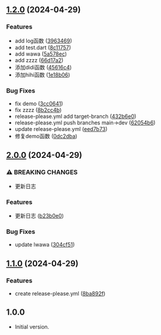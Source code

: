 ## [1.2.0](https://github.com/luoyi58624/luoyi_dart_test/compare/v1.1.0...v1.2.0) (2024-04-29)


### Features

* add log函数 ([3963469](https://github.com/luoyi58624/luoyi_dart_test/commit/3963469d59b4eca5769c7eb7f77fcbf581d43cea))
* add test.dart ([8c11757](https://github.com/luoyi58624/luoyi_dart_test/commit/8c117578752f0b8ad05135b57e3b62587f4b6b97))
* add wawa ([5a578ec](https://github.com/luoyi58624/luoyi_dart_test/commit/5a578ec2da6beeae478bd576b3c6d702eabca770))
* add zzzz ([66d17a2](https://github.com/luoyi58624/luoyi_dart_test/commit/66d17a25301ab46392aca0130ee04d6907c5e652))
* 添加didi函数 ([45616c4](https://github.com/luoyi58624/luoyi_dart_test/commit/45616c42ec30800904a598c407baad34767896a3))
* 添加hihi函数 ([1e18b06](https://github.com/luoyi58624/luoyi_dart_test/commit/1e18b0633c63eaa261a88d6dc8a55d0ac82a1adf))


### Bug Fixes

* fix demo ([3cc0641](https://github.com/luoyi58624/luoyi_dart_test/commit/3cc0641f2958db7659b284cca26d270fc461012a))
* fix zzzz ([8b2cc4b](https://github.com/luoyi58624/luoyi_dart_test/commit/8b2cc4be5214721dbc777293d4929b7f66793bc7))
* release-please.yml add target-branch ([432b6e0](https://github.com/luoyi58624/luoyi_dart_test/commit/432b6e0794303619a2d83adc98d88c6f5f8c5033))
* release-please.yml push branches main-&gt;dev ([62054b6](https://github.com/luoyi58624/luoyi_dart_test/commit/62054b6e23827431fd450236203843b41b8ec9fb))
* update release-please.yml ([eed7b73](https://github.com/luoyi58624/luoyi_dart_test/commit/eed7b731a312ad57c7df14de1f2d0e4b068de406))
* 修复demo函数 ([0dc2dba](https://github.com/luoyi58624/luoyi_dart_test/commit/0dc2dba33b5c622ad9d17ac729190042f4d2226a))

## [2.0.0](https://github.com/luoyi58624/luoyi_dart_test/compare/v1.2.0...v2.0.0) (2024-04-29)


### ⚠ BREAKING CHANGES

* 更新日志

### Features

* 更新日志 ([b23b0e0](https://github.com/luoyi58624/luoyi_dart_test/commit/b23b0e0d6a388fe4920d9ef4c3ae847af9c4e8ab))


### Bug Fixes

* update lwawa ([304cf51](https://github.com/luoyi58624/luoyi_dart_test/commit/304cf512228bf255b44346c4c4aff5f5cdef3b28))

## [1.1.0](https://github.com/luoyi58624/luoyi_dart_test/compare/v1.0.3...v1.1.0) (2024-04-29)


### Features

* create release-please.yml ([8ba892f](https://github.com/luoyi58624/luoyi_dart_test/commit/8ba892f4e287c6866ce3513d1f01c6afe08b4f85))

## 1.0.0

- Initial version.

